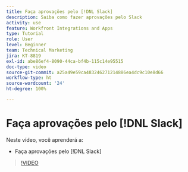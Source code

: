 ```yaml
---
title: Faça aprovações pelo [!DNL Slack]
description: Saiba como fazer aprovações pelo Slack
activity: use
feature: Workfront Integrations and Apps
type: Tutorial
role: User
level: Beginner
team: Technical Marketing
jira: KT-8819
exl-id: abe86ef4-8090-44ca-bf4b-115c14e95515
doc-type: video
source-git-commit: a25a49e59ca483246271214886ea4dc9c10e8d66
workflow-type: ht
source-wordcount: '24'
ht-degree: 100%

---
```


# Faça aprovações pelo [!DNL Slack]

Neste vídeo, você aprenderá a:

* Faça aprovações pelo [!DNL Slack]

>[!VIDEO](https://video.tv.adobe.com/v/335119/?quality=12&learn=on)
